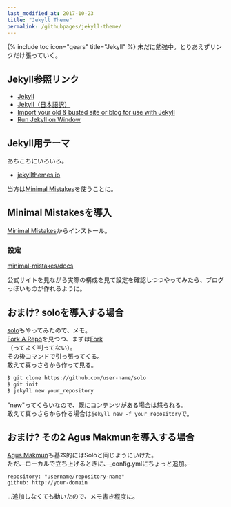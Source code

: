 ```yaml
---
last_modified_at: 2017-10-23
title: "Jekyll Theme"
permalink: /githubpages/jekyll-theme/
---
```

{% include toc icon="gears" title="Jekyll" %} 未だに勉強中。とりあえずリンクだけ張っていく。

## Jekyll参照リンク
- [Jekyll](http://jekyllrb.com/)   
- [Jekyll（日本語訳）](http://jekyllrb-ja.github.io/)   
- [Import your old & busted site or blog for use with Jekyll](http://import.jekyllrb.com/)
- [Run Jekyll on Window](http://jekyll-windows.juthilo.com/)

## Jekyll用テーマ
あちこちにいろいろ。   
- [jekyllthemes.io](https://jekyllthemes.io/)  

当方は[Minimal Mistakes](https://mmistakes.github.io/minimal-mistakes/)を使うことに。   

## Minimal Mistakesを導入
[Minimal Mistakes](https://mmistakes.github.io/minimal-mistakes/)からインストール。

### 設定
[minimal-mistakes/docs](https://github.com/mmistakes/minimal-mistakes/tree/master/docs)

公式サイトを見ながら実際の構成を見て設定を確認しつつやってみたら、ブログっぽいものが作れるように。

## おまけ? soloを導入する場合
[solo](https://chibicode.github.io/solo/)もやってみたので、メモ。  
[Fork A Repo](https://help.github.com/articles/fork-a-repo/)を見つつ、まずは[Fork](https://github.com/chibicode/solo/fork)  
（ってよく判ってない）。  
その後コマンドで引っ張ってくる。  
敢えて真っさらから作って見る。
```sh
$ git clone https://github.com/user-name/solo
$ git init
$ jekyll new your_repository
```
"new"ってくらいなので、既にコンテンツがある場合は怒られる。  
敢えて真っさらから作る場合は`jekyll new -f your_repository`で。  

## おまけ? その2 Agus Makmunを導入する場合
[Agus Makmun](https://agusmakmun.github.io/)も基本的にはSoloと同じようにいけた。  
<strike>ただ、ローカルで立ち上げるときに、_config.ymlにちょっと追加。 </strike>
```
repository: "username/repository-name"
github: http://your-domain
```
…追加しなくても動いたので、メモ書き程度に。